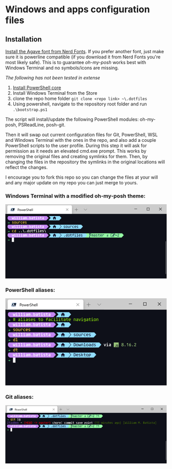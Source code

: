 # Windows and apps configuration files

## Installation

[Install the Agave font from Nerd Fonts](https://www.nerdfonts.com/font-downloads). If you prefer another font, just make sure it is powerline compatible (if you download it from Nerd Fonts you're most likely safe). This is to guarantee _oh-my-posh_ works best with Windows Terminal and no symbols/icons are missing.

_The following has not been tested in extense_

1. [Install PowerShell core](https://github.com/PowerShell/PowerShell)
1. Install Windows Terminal from the Store
1. clone the repo home folder ```git clone <repo link> ~\.dotfiles```
1. Using powershell, navigate to the repository root folder and run ```.\bootstrap.ps1```

The script will install/update the following PowerShell modules: oh-my-posh, PSReadLine, posh-git.

Then it will swap out current configuration files for Git, PowerShell, WSL and Windows Terminal with the ones in the repo, and also add a couple PowerShell scripts to the user profile. During this step it will ask for permission as it needs an elevated cmd.exe prompt. This works by removing the original files and creating symlinks for them. Then, by changing the files in the repository the symlinks in the original locations will reflect the changes.

I encourage you to fork this repo so you can change the files at your will and any major update on my repo you can just merge to yours.

### Windows Terminal with a modified oh-my-posh theme:

![](.\images\WindowsTerminal.png)

### PowerShell aliases:

![](.\images\PowerShell_aliases.png)

### Git aliases:

![](.\images\git_alias.png)

